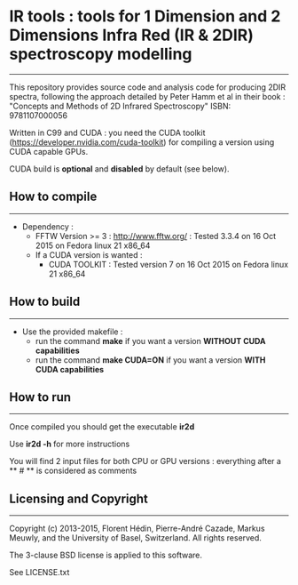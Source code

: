# IR tools : tools for 1 Dimension and 2 Dimensions Infra Red (IR & 2DIR) spectroscopy modelling
------------------------------------------------------------------------------------------------

This repository provides source code and analysis code for producing 2DIR spectra, 
following the approach detailed by Peter Hamm et al in their book : "Concepts and Methods of 2D Infrared Spectroscopy" ISBN: 9781107000056

Written in C99 and CUDA : you need the CUDA toolkit (https://developer.nvidia.com/cuda-toolkit)
for compiling a version using CUDA capable GPUs.

CUDA build is **optional** and **disabled** by default (see below).

## How to compile
-----------------

* Dependency : 
  * FFTW Version >= 3 : http://www.fftw.org/ : Tested 3.3.4 on 16 Oct 2015 on Fedora linux 21 x86_64
  * If a CUDA version is wanted :
    * CUDA TOOLKIT : Tested version 7 on 16 Oct 2015 on Fedora linux 21 x86_64

## How to build
---------------

* Use the provided makefile : 
  * run the command **make** if you want a version **WITHOUT CUDA capabilities**
  * run the command **make CUDA=ON** if you want a version **WITH CUDA capabilities**

## How to run 
-------------
Once compiled you should get the executable **ir2d**

Use **ir2d -h** for more instructions

You will find 2 input files for both CPU or GPU versions : everything after a ** \# ** is considered as comments

## Licensing and Copyright
--------------------------

Copyright (c) 2013-2015, Florent Hédin, Pierre-André Cazade, Markus Meuwly, 
and the University of Basel, Switzerland. All rights reserved.

The 3-clause BSD license is applied to this software.

See LICENSE.txt

